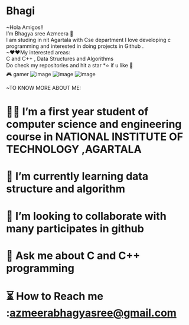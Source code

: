# Bhagi 
~Hola Amigos!!    
I’m Bhagya sree Azmeera  👋                                                             
I am studing in nit Agartala with Cse department I love developing c programming and interested in doing projects  in Github .                                                   
~❤❤My interested areas:                           
C and C++ , Data Structures and Algorithms                          
Do check my repositories and hit a star *⭐ if u like 🤗     
🎮 gamer 
![image](https://user-images.githubusercontent.com/85113970/128506760-605b84f1-18bb-46f0-9947-ba07e74fbd1e.png)
![image](https://user-images.githubusercontent.com/85113970/128712787-2013cbb1-14e0-4354-9d5b-58c9a3b364c8.png) 
![image](https://user-images.githubusercontent.com/85113970/128817133-5d576dc8-3c28-49db-bebc-16ec3508f4fd.png)



~TO KNOW MORE ABOUT ME:                                        
# 👩‍🎓    I’m a first year student of computer science and engineering course in NATIONAL INSTITUTE OF TECHNOLOGY ,AGARTALA 
#  📖   I’m  currently learning data structure and algorithm 
# 🤝   I’m looking to collaborate with many participates in github 
#  📢  Ask me about C and C++ programming 	
# ⏳ How to Reach me  :azmeerabhagyasree@gmail.com
